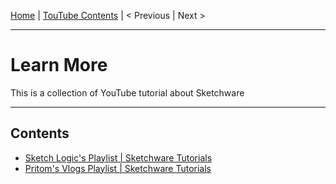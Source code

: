  [Home](https://github.com/kganallinone/KGANTutorials/blob/main/KGAN's%20COLLECTIONS/SKETCHWARE/SKETCHWARE.md#discover-more) | [TouTube Contents](#Contents) | < Previous | Next > 
______________________________________________
# Learn More

This is a collection of YouTube tutorial about Sketchware
______________________________________________

## Contents
- [Sketch Logic's Playlist | Sketchware Tutorials](https://youtube.com/playlist?list=PLBjrqQd2Tvp0XALmg0wLSYGAULKEOX1jy)
- [Pritom's Vlogs Playlist | Sketchware Tutorials](https://youtube.com/playlist?list=PLBJuGex9TxtGLZllla7bwqhPl53Tldd8o)
